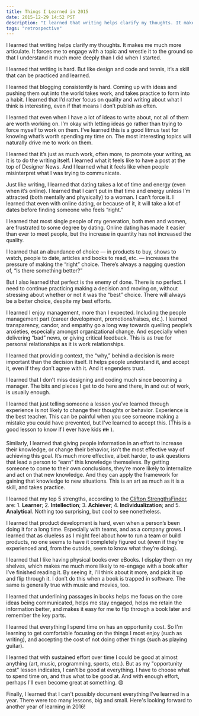 ```yaml
---
title: Things I Learned in 2015
date: 2015-12-29 14:52 PST
description: "I learned that writing helps clarify my thoughts. It makes me much more articulate. It forces me to engage with a topic and wrestle it to the ground so that I understand it much more deeply than I did when I started."
tags: "retrospective"
---
```


I learned that writing helps clarify my thoughts. It makes me much more articulate. It forces me to engage with a topic and wrestle it to the ground so that I understand it much more deeply than I did when I started.

I learned that writing is hard. But like design and code and tennis, it’s a skill that can be practiced and learned.

I learned that blogging consistently is hard. Coming up with ideas and pushing them out into the world takes work, and takes practice to form into a habit. I learned that I’d rather focus on quality and writing about what I think is interesting, even if that means I don’t publish as often.

I learned that even when I have a lot of ideas to write about, not all of them are worth working on. I’m okay with letting ideas go rather than trying to force myself to work on them. I’ve learned this is a good litmus test for knowing what’s worth spending my time on. The most interesting topics will naturally drive me to work on them.

I learned that it’s just as much work, often more, to promote your writing, as it is to do the writing itself. I learned what it feels like to have a post at the top of Designer News. And I learned what it feels like when people misinterpret what I was trying to communicate.

Just like writing, I learned that dating takes a lot of time and energy (even when it’s online). I learned that I can’t put in that time and energy unless I’m attracted (both mentally and physically) to a woman. I can’t force it. I learned that even with online dating, or because of it, it will take a lot of dates before finding someone who feels “right.”

I learned that most single people of my generation, both men and women, are frustrated to some degree by dating. Online dating has made it easier than ever to meet people, but the increase in quantity has not increased the quality.

I learned that an abundance of choice — in products to buy, shows to watch, people to date, articles and books to read, etc. — increases the pressure of making the “right” choice. There’s always a nagging question of, “Is there something better?”

But I also learned that perfect is the enemy of done. There is no perfect. I need to continue practicing making a decision and moving on, without stressing about whether or not it was the “best” choice. There will always be a better choice, despite my best efforts.

I learned I enjoy management, more than I expected. Including the people management part (career development, promotions/raises, etc.). I learned transparency, candor, and empathy go a long way towards quelling people’s anxieties, especially amongst organizational change. And especially when delivering “bad” news, or giving critical feedback. This is as true for personal relationships as it is work relationships.

I learned that providing context, the “why,” behind a decision is more important than the decision itself. It helps people understand it, and accept it, even if they don’t agree with it. And it engenders trust.

I learned that I don’t miss designing and coding much since becoming a manager. The bits and pieces I get to do here and there, in and out of work, is usually enough.

I learned that just telling someone a lesson you’ve learned through experience is not likely to change their thoughts or behavior. Experience is the best teacher. This can be painful when you see someone making a mistake you could have prevented, but I've learned to accept this. (This is a good lesson to know if I ever have kids 👪 ).

Similarly, I learned that giving people information in an effort to increase their knowledge, or change their behavior, isn’t the most effective way of achieving this goal. It’s much more effective, albeit harder, to ask questions that lead a person to “earn” this knowledge themselves. By getting someone to come to their own conclusions, they’re more likely to internalize and act on that new knowledge. And they can apply the framework for gaining that knowledge to new situations. This is an art as much as it is a skill, and takes practice.

I learned that my top 5 strengths, according to the [Clifton StrengthsFinder](http://www.strengthsfinder.com/), are: 1. **Learner**; 2. **Intellection**; 3. **Achiever**; 4. **Individualization**; and 5. **Analytical**. Nothing too surprising, but cool to see nonetheless.

I learned that product development is hard, even when a person’s been doing it for a long time. Especially with teams, and as a company grows. I learned that as clueless as I might feel about how to run a team or build products, no one seems to have it completely figured out (even if they’re experienced and, from the outside, seem to know what they’re doing).

I learned that I like having physical books over eBooks. I display them on my shelves, which makes me much more likely to re-engage with a book after I’ve finished reading it. By seeing it, I’ll think about it more, and pick it up and flip through it. I don’t do this when a book is trapped in software. The same is generally true with music and movies, too.

I learned that underlining passages in books helps me focus on the core ideas being communicated, helps me stay engaged, helps me retain the information better, and makes it easy for me to flip through a book later and remember the key parts.

I learned that everything I spend time on has an opportunity cost. So I'm learning to get comfortable focusing on the things I most enjoy (such as writing), and accepting the cost of not doing other things (such as playing guitar).

I learned that with sustained effort over time I could be good at almost anything (art, music, programming, sports, etc.). But as my "opportunity cost" lesson indicates, I can’t be good at everything. I have to choose what to spend time on, and thus what to be good at. And with enough effort, perhaps I'll even become great at something. 😄

Finally, I learned that I can't possibly document everything I've learned in a year. There were too many lessons, big and small. Here's looking forward to another year of learning in 2016!
